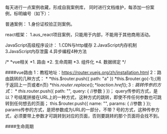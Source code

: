 每天进行一点案例收藏，形成自我案例库，
同时进行文档维护，每添加一份案例，标明编号（如下）：

普通案例：
	1.身份证校验正则案例。

react框架：
	1.aus_react项目案例，只能用于内部，不能用于其他商用活动。


JavaScript高级程序设计：
	1.CDN与http缓存
	2.JavaScript内存机制
	3.JavaScript内存泄露
	4.异步编程4种方法
	

/*
	*vue相关
	*1. 路由
	*2. 生命周期
	*3. 组件化
	*4. 数据绑定
*/

####vue路由
1：教程地址：https://router.vuejs.org/zh/installation.html
2：路由跳转的几种方式：
	*<router-link to="a"></router-link>
	*this.$router.push({
		path: "a"
	})
	*this.$router.go(-1);(用于返回上一页或者n页)
	*this.$router.replace();
	*loaction.href();
3: 跳转传参的方式：
	*this.$router.push({
		path: "",
		query: {
			//参数
		}
	})；
	query传参的方式，是以？号结尾拼接在URL上的一种方式，这种方式的跳转，即使不传任何参数也可跳转到任何想去的页面；
	this.$router.push({
		name: "",
		params: {
			//参数
		}
	});
	params传参的方式，是把参数成为URL的一部分，不带？号的方式，这种传参方式，必须要带上参数才可跳转到对应的页面，否则要跳转的那个页面将会找不到。


####生命周期
